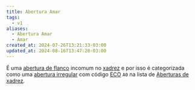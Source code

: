 ```yaml
---
title: Abertura Amar
tags:
  - v1
aliases:
  - Abertura Amar
  - Amar
created_at: 2024-07-26T13:21:33-03:00
updated_at: 2024-08-16T13:47:28-03:00
---
```


É uma [abertura de flanco](../../../../rascunhos/2024/07/26/Xadrez_Aberturas_de_flanco.md) incomum no [xadrez](../../../../sementes/2024/07/06/Xadrez.md) e por isso é categorizada como uma [abertura irregular](../../../../sementes/2024/07/06/Xadrez_Aberturas_irregulares.md) com código [ECO](../../../../sementes/2024/07/07/2024-07-07-Encyclopaedia_of_Chess_Openings.md) `A0` na lista de [Aberturas de xadrez](../../../../rascunhos/2024/07/26/Xadrez_Aberturas.md).